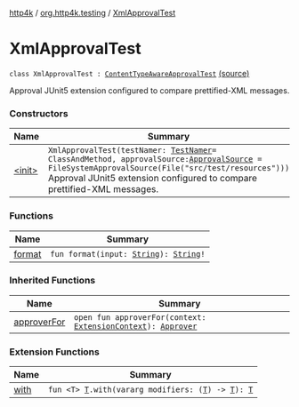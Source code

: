 [http4k](../../index.md) / [org.http4k.testing](../index.md) / [XmlApprovalTest](./index.md)

# XmlApprovalTest

`class XmlApprovalTest : `[`ContentTypeAwareApprovalTest`](../-content-type-aware-approval-test/index.md) [(source)](https://github.com/http4k/http4k/blob/master/http4k-testing-approval/src/main/kotlin/org/http4k/testing/ApprovalTest.kt#L113)

Approval JUnit5 extension configured to compare prettified-XML messages.

### Constructors

| Name | Summary |
|---|---|
| [&lt;init&gt;](-init-.md) | `XmlApprovalTest(testNamer: `[`TestNamer`](../-test-namer/index.md)` = ClassAndMethod, approvalSource: `[`ApprovalSource`](../-approval-source/index.md)` = FileSystemApprovalSource(File("src/test/resources")))`<br>Approval JUnit5 extension configured to compare prettified-XML messages. |

### Functions

| Name | Summary |
|---|---|
| [format](format.md) | `fun format(input: `[`String`](https://kotlinlang.org/api/latest/jvm/stdlib/kotlin/-string/index.html)`): `[`String`](https://kotlinlang.org/api/latest/jvm/stdlib/kotlin/-string/index.html)`!` |

### Inherited Functions

| Name | Summary |
|---|---|
| [approverFor](../-content-type-aware-approval-test/approver-for.md) | `open fun approverFor(context: `[`ExtensionContext`](https://junit.org/junit5/docs/5.6.0/api/org/junit/jupiter/api/extension/ExtensionContext.html)`): `[`Approver`](../-approver/index.md) |

### Extension Functions

| Name | Summary |
|---|---|
| [with](../../org.http4k.core/with.md) | `fun <T> `[`T`](../../org.http4k.core/with.md#T)`.with(vararg modifiers: (`[`T`](../../org.http4k.core/with.md#T)`) -> `[`T`](../../org.http4k.core/with.md#T)`): `[`T`](../../org.http4k.core/with.md#T) |
